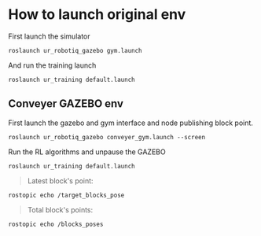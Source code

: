 # How to launch original env
 First launch the simulator
  
  ``` 
  roslaunch ur_robotiq_gazebo gym.launch
  ```
 
 And run the training launch
  ```
  roslaunch ur_training default.launch
  ```



## Conveyer GAZEBO env

First launch the gazebo and gym interface and node publishing block point.
 ```
 roslaunch ur_robotiq_gazebo conveyer_gym.launch --screen
 ```
 
 Run the RL algorithms and unpause the GAZEBO
  ```
  roslaunch ur_training default.launch
  ```
 

> Latest block's point:
``` 
rostopic echo /target_blocks_pose
```

> Total block's points:
``` 
rostopic echo /blocks_poses 
```
